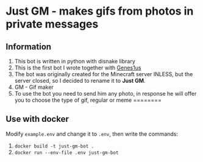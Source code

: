 Just GM - makes gifs from photos in private messages
========
## Information
1. This bot is written in python with disnake library
2. This is the first bot I wrote together with [Genes1us](https://github.com/Genes1us)
3. The bot was originally created for the Minecraft server INLESS, but the server closed, so I decided to rename it to **Just GM**. 
4. GM - Gif maker
5. To use the bot you need to send him any photo, in response he will offer you to choose the type of gif, regular or meme
========
## Use with docker
Modify `example.env` and change it to `.env`, then
write the commands:
1. ```docker build -t just-gm-bot .```
2. ```docker run --env-file .env just-gm-bot```

